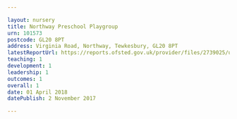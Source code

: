 ```yaml
---

layout: nursery
title: Northway Preschool Playgroup
urn: 101573
postcode: GL20 8PT
address: Virginia Road, Northway, Tewkesbury, GL20 8PT
latestReportUrl: https://reports.ofsted.gov.uk/provider/files/2739025/urn/101573.pdf
teaching: 1
development: 1
leadership: 1
outcomes: 1
overall: 1
date: 01 April 2018 
datePublish: 2 November 2017

---
```

